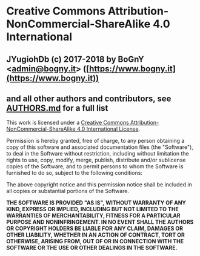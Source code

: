 
# Creative Commons Attribution-NonCommercial-ShareAlike 4.0 International

## JYugiohDb (c) 2017-2018 by BoGnY <[admin@bogny.it](mailto:admin@bogny.it)> ([https://www.bogny.it](https://www.bogny.it))
## and all other authors and contributors, see [AUTHORS.md](/AUTHORS.md) for a full list

This work is licensed under a [Creative Commons Attribution-NonCommercial-ShareAlike 4.0 International License](https://creativecommons.org/licenses/by-nc-sa/4.0/ "Creative Commons BY-NC-SA 4.0").

Permission is hereby granted, free of charge, to any person obtaining a copy of this software and associated documentation files (the "Software"), to deal in the Software without restriction, including without limitation the rights to use, copy, modify, merge, publish, distribute and/or sublicense copies of the Software, and to permit persons to whom the Software is furnished to do so, subject to the following conditions:

The above copyright notice and this permission notice shall be included in all copies or substantial portions of the Software.

**THE SOFTWARE IS PROVIDED "AS IS", WITHOUT WARRANTY OF ANY KIND, EXPRESS OR IMPLIED, INCLUDING BUT NOT LIMITED TO THE WARRANTIES OF MERCHANTABILITY, FITNESS FOR A PARTICULAR PURPOSE AND NONINFRINGEMENT. IN NO EVENT SHALL THE AUTHORS OR COPYRIGHT HOLDERS BE LIABLE FOR ANY CLAIM, DAMAGES OR OTHER LIABILITY, WHETHER IN AN ACTION OF CONTRACT, TORT OR OTHERWISE, ARISING FROM, OUT OF OR IN CONNECTION WITH THE SOFTWARE OR THE USE OR OTHER DEALINGS IN THE SOFTWARE.**
